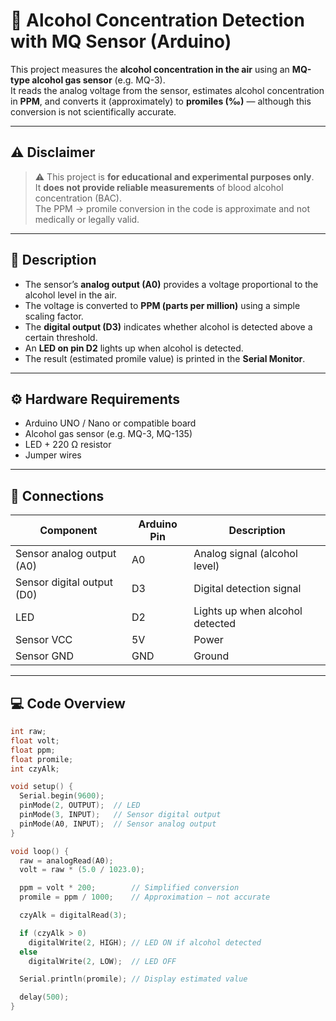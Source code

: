 # 🍷 Alcohol Concentration Detection with MQ Sensor (Arduino)

This project measures the **alcohol concentration in the air** using an **MQ-type alcohol gas sensor** (e.g. MQ-3).  
It reads the analog voltage from the sensor, estimates alcohol concentration in **PPM**, and converts it (approximately) to **promiles (‰)** — although this conversion is not scientifically accurate.

---

## ⚠️ Disclaimer

> ⚠️ This project is **for educational and experimental purposes only**.  
> It **does not provide reliable measurements** of blood alcohol concentration (BAC).  
> The PPM → promile conversion in the code is approximate and not medically or legally valid.

---

## 🧠 Description

- The sensor’s **analog output (A0)** provides a voltage proportional to the alcohol level in the air.  
- The voltage is converted to **PPM (parts per million)** using a simple scaling factor.  
- The **digital output (D3)** indicates whether alcohol is detected above a certain threshold.  
- An **LED on pin D2** lights up when alcohol is detected.  
- The result (estimated promile value) is printed in the **Serial Monitor**.

---

## ⚙️ Hardware Requirements

- Arduino UNO / Nano or compatible board  
- Alcohol gas sensor (e.g. MQ-3, MQ-135)  
- LED + 220 Ω resistor  
- Jumper wires  

---

## 🔌 Connections

| Component | Arduino Pin | Description |
|------------|--------------|-------------|
| Sensor analog output (A0) | A0 | Analog signal (alcohol level) |
| Sensor digital output (D0) | D3 | Digital detection signal |
| LED | D2 | Lights up when alcohol detected |
| Sensor VCC | 5V | Power |
| Sensor GND | GND | Ground |

---

## 💻 Code Overview

```cpp
int raw;
float volt;
float ppm;
float promile;
int czyAlk;

void setup() {
  Serial.begin(9600);
  pinMode(2, OUTPUT);  // LED
  pinMode(3, INPUT);   // Sensor digital output
  pinMode(A0, INPUT);  // Sensor analog output
}

void loop() {
  raw = analogRead(A0);
  volt = raw * (5.0 / 1023.0);

  ppm = volt * 200;        // Simplified conversion
  promile = ppm / 1000;    // Approximation – not accurate

  czyAlk = digitalRead(3);

  if (czyAlk > 0)
    digitalWrite(2, HIGH); // LED ON if alcohol detected
  else 
    digitalWrite(2, LOW);  // LED OFF

  Serial.println(promile); // Display estimated value

  delay(500);
}

